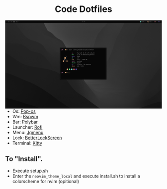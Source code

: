 <h1 align="center">Code Dotfiles</h1>

<img src="Dotfiles_Images/screen.png" align="left" width="508">

- Os: [Pop-os](https://pop.system76.com/)
- Wm: [Bspwm](https://github.com/baskerville/bspwm)
- Bar: [Polybar](https://github.com/polybar/polybar)
- Launcher: [Rofi](https://github.com/davatorium/rofi)
- Menu: [Jgmenu](https://github.com/johanmalm/jgmenu)
- Lock: [BetterLockScreen](https://github.com/betterlockscreen/betterlockscreen)
- Terminal: [Kitty](https://sw.kovidgoyal.net/kitty/)

<h2 align="left">To "Install".</h2>

- Execute setup.sh
- Enter the `neovim_theme_local` and execute install.sh to install a colorscheme for nvim (opitional)

